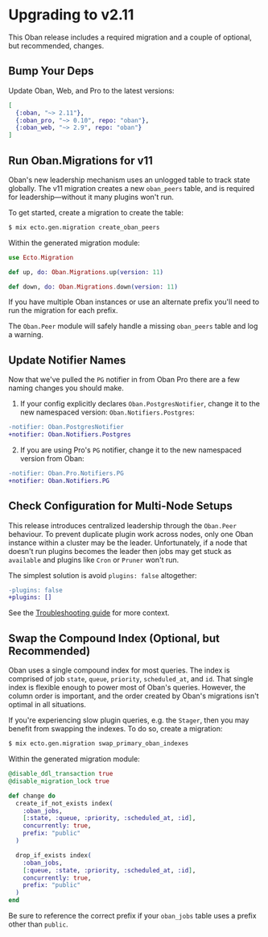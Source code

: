 # Upgrading to v2.11

This Oban release includes a required migration and a couple of optional, but
recommended, changes.

## Bump Your Deps

Update Oban, Web, and Pro to the latest versions:

```elixir
[
  {:oban, "~> 2.11"},
  {:oban_pro, "~> 0.10", repo: "oban"},
  {:oban_web, "~> 2.9", repo: "oban"}
]
```

## Run Oban.Migrations for v11

Oban's new leadership mechanism uses an unlogged table to track state globally.
The v11 migration creates a new `oban_peers` table, and is required for
leadership—without it many plugins won't run.

To get started, create a migration to create the table:

```bash
$ mix ecto.gen.migration create_oban_peers
```

Within the generated migration module:

```elixir
use Ecto.Migration

def up, do: Oban.Migrations.up(version: 11)

def down, do: Oban.Migrations.down(version: 11)
```

If you have multiple Oban instances or use an alternate prefix you'll need to
run the migration for each prefix.

The `Oban.Peer` module will safely handle a missing `oban_peers` table and log a
warning.

## Update Notifier Names

Now that we've pulled the `PG` notifier in from Oban Pro there are a few
naming changes you should make.

1. If your config explicitly declares `Oban.PostgresNotifier`, change it to the
   new namespaced version: `Oban.Notifiers.Postgres`:

```diff
-notifier: Oban.PostgresNotifier
+notifier: Oban.Notifiers.Postgres
```

2. If you are using Pro's `PG` notifier, change it to the new namespaced version
   from Oban:

```diff
-notifier: Oban.Pro.Notifiers.PG
+notifier: Oban.Notifiers.PG
```

## Check Configuration for Multi-Node Setups

This release introduces centralized leadership through the `Oban.Peer`
behaviour. To prevent duplicate plugin work across nodes, only one Oban instance
within a cluster may be the leader. Unfortunately, if a node that doesn't run
plugins becomes the leader then jobs may get stuck as `available` and plugins
like `Cron` or `Pruner` won't run.

The simplest solution is avoid `plugins: false` altogether:

```diff
-plugins: false
+plugins: []
```

See the [Troubleshooting guide](./troubleshooting.md) for more context.

## Swap the Compound Index (Optional, but Recommended)

Oban uses a single compound index for most queries. The index is comprised of
job `state`, `queue`, `priority`, `scheduled_at`, and `id`. That single index is
flexible enough to power most of Oban's queries. However, the column order is
important, and the order created by Oban's migrations isn't optimal in all
situations.

If you're experiencing slow plugin queries, e.g. the `Stager`, then you may
benefit from swapping the indexes. To do so, create a migration:

```bash
$ mix ecto.gen.migration swap_primary_oban_indexes
```

Within the generated migration module:

```elixir
@disable_ddl_transaction true
@disable_migration_lock true

def change do
  create_if_not_exists index(
    :oban_jobs,
    [:state, :queue, :priority, :scheduled_at, :id],
    concurrently: true,
    prefix: "public"
  )

  drop_if_exists index(
    :oban_jobs,
    [:queue, :state, :priority, :scheduled_at, :id],
    concurrently: true,
    prefix: "public"
  )
end
```

Be sure to reference the correct prefix if your `oban_jobs` table uses a prefix
other than `public`.

